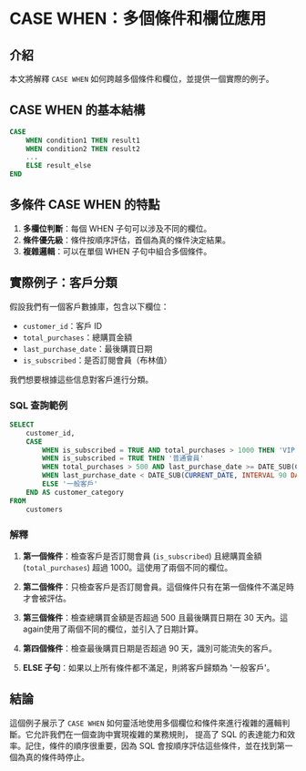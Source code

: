 # CASE WHEN：多個條件和欄位應用

## 介紹

本文將解釋 `CASE WHEN` 如何跨越多個條件和欄位，並提供一個實際的例子。

## CASE WHEN 的基本結構

```sql
CASE
    WHEN condition1 THEN result1
    WHEN condition2 THEN result2
    ...
    ELSE result_else
END
```

## 多條件 CASE WHEN 的特點

1. **多欄位判斷**：每個 WHEN 子句可以涉及不同的欄位。
2. **條件優先級**：條件按順序評估，首個為真的條件決定結果。
3. **複雜邏輯**：可以在單個 WHEN 子句中組合多個條件。

## 實際例子：客戶分類

假設我們有一個客戶數據庫，包含以下欄位：
- `customer_id`：客戶 ID
- `total_purchases`：總購買金額
- `last_purchase_date`：最後購買日期
- `is_subscribed`：是否訂閱會員（布林值）

我們想要根據這些信息對客戶進行分類。

### SQL 查詢範例

```sql
SELECT 
    customer_id,
    CASE
        WHEN is_subscribed = TRUE AND total_purchases > 1000 THEN 'VIP 會員'
        WHEN is_subscribed = TRUE THEN '普通會員'
        WHEN total_purchases > 500 AND last_purchase_date >= DATE_SUB(CURRENT_DATE, INTERVAL 30 DAY) THEN '高潛力客戶'
        WHEN last_purchase_date < DATE_SUB(CURRENT_DATE, INTERVAL 90 DAY) THEN '流失風險客戶'
        ELSE '一般客戶'
    END AS customer_category
FROM 
    customers
```

### 解釋

1. **第一個條件**：檢查客戶是否訂閱會員 (`is_subscribed`) 且總購買金額 (`total_purchases`) 超過 1000。這使用了兩個不同的欄位。

2. **第二個條件**：只檢查客戶是否訂閱會員。這個條件只有在第一個條件不滿足時才會被評估。

3. **第三個條件**：檢查總購買金額是否超過 500 且最後購買日期在 30 天內。這again使用了兩個不同的欄位，並引入了日期計算。

4. **第四個條件**：檢查最後購買日期是否超過 90 天，識別可能流失的客戶。

5. **ELSE 子句**：如果以上所有條件都不滿足，則將客戶歸類為 '一般客戶'。

## 結論

這個例子展示了 `CASE WHEN` 如何靈活地使用多個欄位和條件來進行複雜的邏輯判斷。它允許我們在一個查詢中實現複雜的業務規則，
提高了 SQL 的表達能力和效率。記住，條件的順序很重要，因為 SQL 會按順序評估這些條件，並在找到第一個為真的條件時停止。